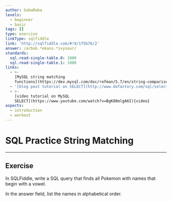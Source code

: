 ```yaml
---
author: SebaRaba
levels:
  - beginner
  - basic
tags: []
type: exercise
linkType: sqlfiddle
link: 'http://sqlfiddle.com/#!9/1f5b76/2'
answer: /arbok.*ekans.*ivysaur/
standards:
  sql.read-single-table.0: 1000
  sql.read-single-table.1: 1000
links:
  - >-
    [MySQL string matching
    functions](https://dev.mysql.com/doc/refman/5.7/en/string-comparison-functions.html){documentation}
  - '[blog post tutorial on SELECT](http://www.dofactory.com/sql/select){website}'
  - >-
    [video tutorial on MySQL
    SELECT](https://www.youtube.com/watch?v=BgK88mlgA6I){video}
aspects:
  - introduction
  - workout
---
```


# SQL Practice String Matching


---

## Exercise

In SQLFiddle, write a SQL query that finds all Pokemon with names that begin with a vowel.

In the answer field, list the names in alphabetical order.

